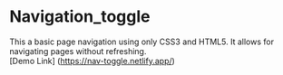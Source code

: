 # Navigation_toggle
This a basic page navigation using only CSS3 and HTML5. It allows for navigating pages without refreshing.</br>
[Demo Link] (https://nav-toggle.netlify.app/)
